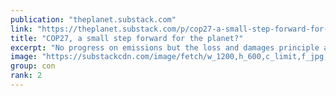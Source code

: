 ```yaml
---
publication: "theplanet.substack.com"
link: "https://theplanet.substack.com/p/cop27-a-small-step-forward-for-the"
title: "COP27, a small step forward for the planet?"
excerpt: "No progress on emissions but the loss and damages principle accepted."
image: "https://substackcdn.com/image/fetch/w_1200,h_600,c_limit,f_jpg,q_auto:good,fl_progressive:steep/https%3A%2F%2Fbucketeer-e05bbc84-baa3-437e-9518-adb32be77984.s3.amazonaws.com%2Fpublic%2Fimages%2F1bd13215-b5fd-4579-99a3-31e3a103ce4d_1080x608.jpeg"
group: con
rank: 2
---
```

